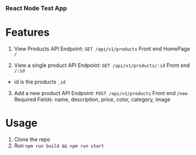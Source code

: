 ### React Node Test App

# Features

1. View Products
API Endpoint: `GET /api/v1/products`
Front end HomePage `/`

2. View a single product
API Endpoint: `GET /api/v1/products/:id`
Front end `/:id`
* id is the products `_id`

3. Add a new product
API Endpoint: `POST /api/v1/products`
Front end `/new`
Required Fields: name, description, price, color, category, image

# Usage

1. Clone the repo
2. Run `npm run build && npm run start`
